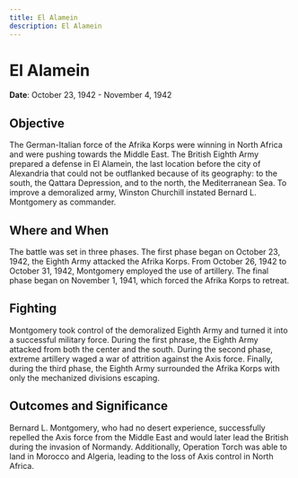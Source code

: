 ```yaml
---
title: El Alamein
description: El Alamein
---
```


# El Alamein

**Date**: October 23, 1942 - November 4, 1942

## Objective

The German-Italian force of the Afrika Korps were winning in North Africa and were pushing towards the Middle East. The British Eighth Army prepared a defense in El Alamein, the last location before the city of Alexandria that could not be outflanked because of its geography: to the south, the Qattara Depression, and to the north, the Mediterranean Sea. To improve a demoralized army, Winston Churchill instated Bernard L. Montgomery as commander.

## Where and When

The battle was set in three phases. The first phase began on October 23, 1942, the Eighth Army attacked the Afrika Korps. From October 26, 1942 to October 31, 1942, Montgomery employed the use of artillery. The final phase began on November 1, 1941, which forced the Afrika Korps to retreat.

## Fighting

Montgomery took control of the demoralized Eighth Army and turned it into a successful military force. During the first phrase, the Eighth Army attacked from both the center and the south. During the second phase, extreme artillery waged a war of attrition against the Axis force. Finally, during the third phase, the Eighth Army surrounded the Afrika Korps with only the mechanized divisions escaping.

## Outcomes and Significance

Bernard L. Montgomery, who had no desert experience, successfully repelled the Axis force from the Middle East and would later lead the British during the invasion of Normandy. Additionally, Operation Torch was able to land in Morocco and Algeria, leading to the loss of Axis control in North Africa.
